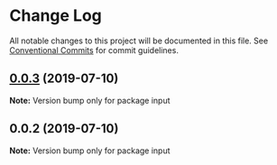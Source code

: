 # Change Log

All notable changes to this project will be documented in this file.
See [Conventional Commits](https://conventionalcommits.org) for commit guidelines.

## [0.0.3](https://github.com/anuteja/semver-libs/compare/input@0.0.2...input@0.0.3) (2019-07-10)

**Note:** Version bump only for package input





## 0.0.2 (2019-07-10)

**Note:** Version bump only for package input
